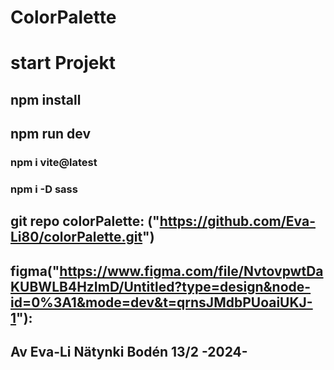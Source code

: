 # ColorPalette

<!--För att starta projektet-->
# start Projekt
## npm install
## npm run dev

### npm i vite@latest
### npm i -D sass

## git repo colorPalette: ("https://github.com/Eva-Li80/colorPalette.git")
## figma("https://www.figma.com/file/NvtovpwtDaKUBWLB4HzImD/Untitled?type=design&node-id=0%3A1&mode=dev&t=qrnsJMdbPUoaiUKJ-1"):

## Av Eva-Li Nätynki Bodén  13/2 -2024-